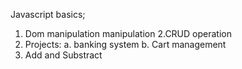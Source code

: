 Javascript basics;
1. Dom manipulation
manipulation
2.CRUD operation
3. Projects:
   a. banking system
   b. Cart management
4. Add and Substract